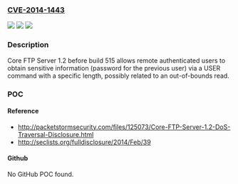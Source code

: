 ### [CVE-2014-1443](https://cve.mitre.org/cgi-bin/cvename.cgi?name=CVE-2014-1443)
![](https://img.shields.io/static/v1?label=Product&message=n%2Fa&color=blue)
![](https://img.shields.io/static/v1?label=Version&message=n%2Fa&color=blue)
![](https://img.shields.io/static/v1?label=Vulnerability&message=n%2Fa&color=brighgreen)

### Description

Core FTP Server 1.2 before build 515 allows remote authenticated users to obtain sensitive information (password for the previous user) via a USER command with a specific length, possibly related to an out-of-bounds read.

### POC

#### Reference
- http://packetstormsecurity.com/files/125073/Core-FTP-Server-1.2-DoS-Traversal-Disclosure.html
- http://seclists.org/fulldisclosure/2014/Feb/39

#### Github
No GitHub POC found.

